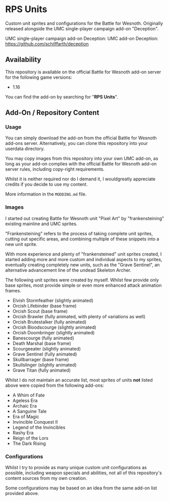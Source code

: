 # RPS Units

Custom unit sprites and configurations for the Battle for Wesnoth. Originally released alongside the UMC 
single-player campaign add-on "Deception".

UMC single-player campaign add-on Deception: UMC add-on Deception: https://github.com/schilffarth/deception

## Availability

This repository is available on the official Battle for Wesnoth add-on server for the following game versions:

- 1.16

You can find the add-on by searching for "**RPS Units**".

## Add-On / Repository Content

### Usage

You can simply download the add-on from the official Battle for Wesnoth add-ons server. Alternatively, you can clone this repository into your userdata directory.

You may copy images from this repository into your own UMC add-on, as long as your add-on complies with the official Battle for Wesnoth add-on server rules, including copy-right requirements.

Whilst it is neither required nor do I demand it, I wouldgreatly appreciate credits if you decide to use my content.

More information in the `MODDING.md` file.

### Images

I started out creating Battle for Wesnoth unit "Pixel Art" by "frankensteining" existing mainline and UMC sprites.

"Frankensteining" refers to the process of taking complete unit sprites, cutting out specific areas, and combining multiple of these snippets into a new unit sprite.

With more experience and plenty of "frankensteined" unit sprites created, I started adding more and more custom and individual aspects to my sprites, eventually creating completely new units, such as the "Grave Sentinel", an alternative advancement line of the undead Skeleton Archer.

The following unit sprites were created by myself. Whilst few provide only base sprites, most provide simple or even more enhanced attack animation frames.

- Elvish Stormfeather (slightly animated)
- Orcish Lifebinder (base frame)
- Orcish Scout (base frame)
- Orcish Brawler (fully animated, with plenty of variations as well)
- Orcish Brutestalker (fully animated)
- Orcish Bloodscourge (slightly animated)
- Orcish Doombringer (slightly animated)
- Banescourge (fully animated)
- Death Marshal (base frame)
- Scourgeeater (slightly animated)
- Grave Sentinel (fully animated)
- Skullbarrager (base frame)
- Skullslinger (slightly animated)
- Grave Titan (fully animated)

Whilst I do not maintain an accurate list, most sprites of units **not** listed above were copied from the following add-ons:

- A Whim of Fate
- Ageless Era
- Archaic Era
- A Sanguine Tale
- Era of Magic
- Invincible Conquest II
- Legend of the Invincibles
- Rashy Era
- Reign of the Lors
- The Dark Rising

### Configurations

Whilst I try to provide as many unique custom unit configurations as possible, including weapon specials and abilities, not all of this repository's content sources from my own creation.

Some configurations may be based on an idea from the same add-on list provided above.
